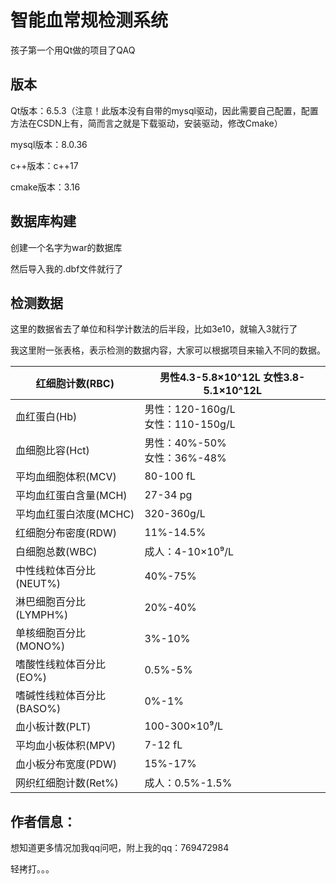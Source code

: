 # 智能血常规检测系统

孩子第一个用Qt做的项目了QAQ

## 版本

Qt版本：6.5.3（注意！此版本没有自带的mysql驱动，因此需要自己配置，配置方法在CSDN上有，简而言之就是下载驱动，安装驱动，修改Cmake）

mysql版本：8.0.36

c++版本：c++17

cmake版本：3.16

## 数据库构建

创建一个名字为war的数据库

然后导入我的.dbf文件就行了

## 检测数据

这里的数据省去了单位和科学计数法的后半段，比如3e10，就输入3就行了

我这里附一张表格，表示检测的数据内容，大家可以根据项目来输入不同的数据。

| 红细胞计数(RBC)           | 男性4.3-5.8×10^12L 女性3.8-5.1×10^12L |
| ------------------------- | ------------------------------------- |
| 血红蛋白(Hb)              | 男性：120-160g/L<br>女性：110-150g/L  |
| 血细胞比容(Hct)           | 男性：40%-50%<br>女性：36%-48%        |
| 平均血细胞体积(MCV)       | 80-100 fL                             |
| 平均血红蛋白含量(MCH)     | 27-34 pg                              |
| 平均血红蛋白浓度(MCHC)    | 320-360g/L                            |
| 红细胞分布密度(RDW)       | 11%-14.5%                             |
| 白细胞总数(WBC)           | 成人：4-10×10⁹/L                      |
| 中性线粒体百分比(NEUT%)   | 40%-75%                               |
| 淋巴细胞百分比(LYMPH%)    | 20%-40%                               |
| 单核细胞百分比(MONO%)     | 3%-10%                                |
| 嗜酸性线粒体百分比(EO%)   | 0.5%-5%                               |
| 嗜碱性线粒体百分比(BASO%) | 0%-1%                                 |
| 血小板计数(PLT)           | 100-300×10⁹/L                         |
| 平均血小板体积(MPV)       | 7-12 fL                               |
| 血小板分布宽度(PDW)       | 15%-17%                               |
| 网织红细胞计数(Ret%)      | 成人：0.5%-1.5%                       |

## 作者信息：

想知道更多情况加我qq问吧，附上我的qq：769472984

轻拷打。。。